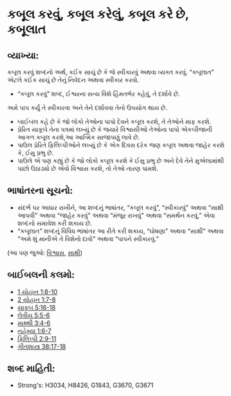 # કબૂલ કરવું, કબૂલ કરેલું, કબૂલ કરે છે, કબૂલાત

## વ્યાખ્યા: 

કબૂલ કરવું શબ્દનો અર્થ, કઈંક સાચું છે કે જે સ્વીકારવું અથવા વ્યક્ત કરવું.
“કબૂલાત” એટલે કઈંક સાચું છે તેનું નિવેદન અથવા સ્વીકાર કરવો.

* “કબૂલ કરવું” શબ્દ, ઈશ્વરના સત્ય વિશે હિંમતભેર કહેવું, તે દર્શાવે છે.

અમે પાપ કર્યું તે સ્વીકારવા અને તેને દર્શાવવા તેનો ઉપયોગ થાય છે.

* બાઈબલ કહે છે કે જો લોકો તેઓના પાપો દેવને કબૂલ કરશે, તે તેઓને માફ કરશે.
* પ્રેરિત યાકૂબે તેના પત્રમાં લખ્યું છે કે જયારે વિશ્વાસીઓ તેઓના પાપો એકબીજાની આગળ કબૂલ કરશે,આ આત્મિક સાજાપણું લાવે છે.
* પાઉલ પ્રેરિતે ફિલિપ્પીઓને લખ્યું છે કે એક દિવસ દરેક જણ કબૂલ અથવા જાહેર કરશે કે, ઈસુ પ્રભુ છે.
* પાઉલે એ પણ કહ્યું છે કે જો લોકો કબૂલ કરશે કે ઈસુ પ્રભુ છે અને દેવે તેને મુએલામાંથી પાછો ઉઠાડ્યો છે એવો વિશ્વાસ કરશે, તો તેઓ તારણ પામશે.

## ભાષાંતરના સૂચનો: 

* સંદર્ભ પર આધાર રાખીને, આ શબ્દનું ભાષાંતર, “કબૂલ કરવું”, “સ્વીકારવું” અથવા “સાક્ષી આપવી” અથવા “જાહેર કરવું” અથવા “મંજૂર રાખવું” અથવા “સમર્થન કરવું,” એવા શબ્દનો સમાવેશ કરી શકાય છે.
* “કબૂલાત” શબ્દનું વિવિધ ભાષાંતર આ રીતે કરી શકાય, “ઘોષણા” અથવા “સાક્ષી” અથવા “અમે શું માનીએ તે વિશેનો દાવો” અથવા “પાપને સ્વીકારવું.”

(આ પણ જુઓ: [વિશ્વાસ](../kt/faith.md), [સાક્ષી](../kt/testimony.md))

## બાઈબલની કલમો: 

* [1 યોહાન 1:8-10](rc://gu/tn/help/1jn/01/08)
* [2 યોહાન  1:7-8](rc://gu/tn/help/2jn/01/07)
* [યાકૂબ 5:16-18](rc://gu/tn/help/jas/05/16)
* [લેવીય 5:5-6](rc://gu/tn/help/lev/05/05)
* [માથ્થી 3:4-6](rc://gu/tn/help/mat/03/04)
* [નહેમ્યા 1:6-7](rc://gu/tn/help/neh/01/06)
* [ફિલિપ્પી 2:9-11](rc://gu/tn/help/php/02/09)
* [ગીતશાસ્ત્ર 38:17-18](rc://gu/tn/help/psa/038/017)

## શબ્દ માહિતી: 

* Strong's: H3034, H8426, G1843, G3670, G3671
